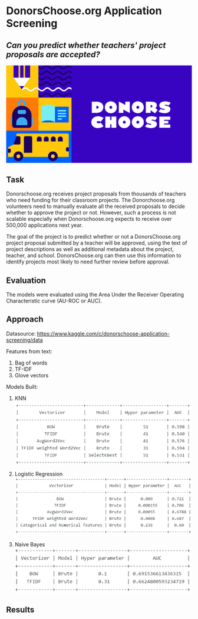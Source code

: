 # DonorsChoose.org Application Screening
## *Can you predict whether teachers' project proposals are accepted?*


![Image description](donorschoose_logo.png) <br />

## Task 

Donorschoose.org receives project proposals from thousands of teachers who need funding for their classroom projects. The Donorchoose.org volunteers need to manually evaluate all the received proposals to decide whether to approve the project or not. However, such a process is not scalable especially when Donorschoose.org expects to receive over 500,000 applications next year. 

The goal of the project is to predict whether or not a DonorsChoose.org project proposal submitted by a teacher will be approved, using the text of project descriptions as well as additional metadata about the project, teacher, and school. DonorsChoose.org can then use this information to identify projects most likely to need further review before approval. 

## Evaluation 

The models were evaluated using the Area Under the Receiver Operating Characteristic curve (AU-ROC or AUC).

## Approach

Datasource: https://www.kaggle.com/c/donorschoose-application-screening/data

Features from text: 
1) Bag of words
2) TF-IDF 
3) Glove vectors 

Models Built:
1) KNN
![Image description](knn.png) <br />

2) Logistic Regression 
![Image description](lr.png) <br />

3) Naive Bayes
![Image description](nb.png) <br />

## Results 

